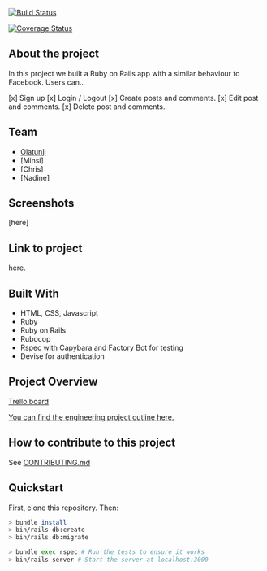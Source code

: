 [![Build Status](https://travis-ci.com/minsiyang/acebook-TeamNameComingSoon-rails.svg?branch=master)](https://travis-ci.com/minsiyang/acebook-TeamNameComingSoon-rails)

[![Coverage Status](https://coveralls.io/repos/github/minsiyang/acebook-TeamNameComingSoon-rails/badge.svg?branch=master)](https://coveralls.io/github/minsiyang/acebook-TeamNameComingSoon-rails?branch=master)

## About the project

In this project we built a Ruby on Rails app with a similar behaviour to Facebook. Users can..

[x] Sign up
[x] Login / Logout 
[x] Create posts and comments.
[x] Edit post and comments.
[x] Delete post and comments.

## Team

- [Olatunji](https://github.com/ooduola?tab=repositories)
- [Minsi]
- [Chris]
- [Nadine]

## Screenshots 

[here]


## Link to project 

here.

## Built With
- HTML, CSS, Javascript
- Ruby
- Ruby on Rails
- Rubocop
- Rspec with Capybara and Factory Bot for testing
- Devise for authentication

## Project Overview 

[Trello board](https://trello.com/b/xrhvWkLN/acebook-tncs)

[You can find the engineering project outline here.](https://github.com/makersacademy/course/tree/master/engineering_projects/rails)


## How to contribute to this project
See [CONTRIBUTING.md](CONTRIBUTING.md)

## Quickstart

First, clone this repository. Then:

```bash
> bundle install
> bin/rails db:create
> bin/rails db:migrate

> bundle exec rspec # Run the tests to ensure it works
> bin/rails server # Start the server at localhost:3000
```